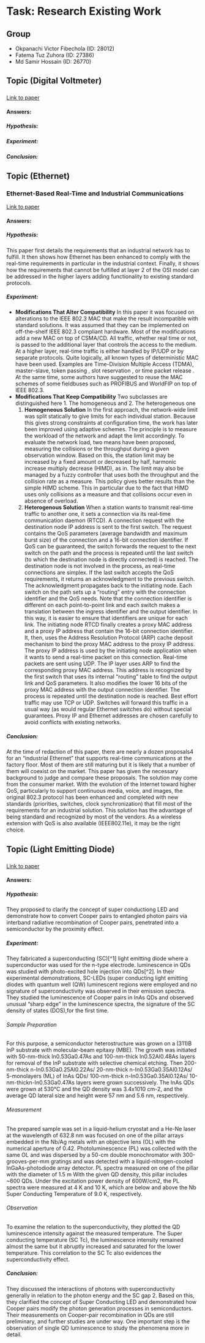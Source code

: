 # Task: Research Existing Work
## Group
- Okpanachi Victor Fibechola (ID: 28012)
- Fatema Tuz Zuhora (ID: 27386)
- Md Samir Hossain (ID: 26770)
## Topic (Digital Voltmeter)
### 
[Link to paper]()
#### Answers:
##### Hypothesis:
##### Experiment:
##### Conclusion:

## Topic (Ethernet)
### Ethernet-Based Real-Time and Industrial Communications
[Link to paper](https://ieeexplore.ieee.org/abstract/document/1435741)
#### Answers:
##### Hypothesis:
This paper first details the requirements that an industrial network has to fulfill. It then shows how Ethernet has been enhanced to comply with the real-time requirements in particular in the industrial context. Finally, it shows how the requirements that cannot be fulfilled at layer 2 of the OSI model can be addressed in the higher layers adding functionality to existing standard protocols.
##### Experiment:
- **Modifications That Alter Compatibility**
In this paper it was focused on alterations to the IEEE 802.3 MAC that make the result incompatible with standard solutions. It was assumed that they can be implemented on off-the-shelf IEEE 802.3 compliant hardware.
Most of the modifications add a new MAC on top of CSMA/CD. All traffic, whether real time or not, is passed to the additional layer that controls the access to the medium. At a higher layer, real-time traffic is either handled by IP/UDP or by separate protocols.
Quite logically, all known types of deterministic MAC have been used. Examples are Time-Division Multiple Access (TDMA), master–slave, token passing , slot reservation , or time packet release . At the same time, some authors have suggested to reuse the MAC schemes of some fieldbuses such as PROFIBUS and WorldFIP on top of IEEE 802.3.
- **Modifications That Keep Compatibility**
Two subclasses are distinguished here 1. The homogeneous and 2. The heterogeneous one
  1. **Homogeneous Solution**
In the first approach, the network-wide limit was split statically to give limits for each individual station. Because this gives strong constraints at configuration time, the work has later been improved using adaptive schemes. The principle is to measure the workload of the network and adapt the limit accordingly. To evaluate the network load, two means have been proposed, measuring the collisions or the throughput during a given observation window. Based on this, the station limit may be increased by a fixed amount or decreased by half, harmonic increase multiply decrease (HIMD), as in. The limit may also be managed by a fuzzy controller that uses both the throughput and the collision rate as a measure. This policy gives better results than the simple HIMD scheme. This in particular due to the fact that HIMD uses only collisions as a measure and that collisions occur even in absence of overload.
  2. **Heterogenous Solution**
When a station wants to transmit real-time traffic to another one, it sets a connection via its real-time communication daemon (RTCD). A connection request with the destination node IP address is sent to the first switch. The request contains the QoS parameters (average bandwidth and maximum burst size) of the connection and a 16-bit connection identifier. If QoS can be guaranteed, the switch forwards the request to the next switch on the path and the process is repeated until the last switch (to which the destination node is directly connected) is reached. The destination node is not involved in the process, as real-time connections are simplex. If the last switch accepts the QoS requirements, it returns an acknowledgment to the previous switch. The acknowledgment propagates back to the initiating node. Each switch on the path sets up a “routing” entry with the connection identifier and the QoS needs. Note that the connection identifier is different on each point-to-point link and each switch makes a translation between the ingress identifier and the output identifier. In this way, it is easier to ensure that identifiers are unique for each link. The initiating node RTCD finally creates a proxy MAC address and a proxy IP address that contain the 16-bit connection identifier. It, then, uses the Address Resolution Protocol (ARP) cache deposit mechanism to bind the proxy MAC address to the proxy IP address.
The proxy IP address is used by the initiating node application when it wants to send a real-time packet on this connection. Real-time packets are sent using UDP. The IP layer uses ARP to find the corresponding proxy MAC address. This address is recognized by the first switch that uses its internal “routing” table to find the output link and QoS parameters. It also modifies the lower 16 bits of the proxy MAC address with the output connection identifier. The process is repeated until the destination node is reached.
Best effort traffic may use TCP or UDP. Switches will forward this traffic in a usual way (as would regular Ethernet switches do) without special guarantees. Proxy IP and Ethernet addresses are chosen carefully to avoid conflicts with existing networks.

##### Conclusion:
At the time of redaction of this paper, there are nearly a dozen proposals4 for an “industrial Ethernet” that supports real-time communications at the factory floor. Most of them are still maturing but it is likely that a number of them will coexist on the market. This paper has given the necessary background to judge and compare these proposals. The solution may come from the consumer market. With the evolution of the Internet toward higher QoS, particularly to support continuous media, voice, and images, the original 802.3 protocol has been enhanced and completed with new standards (priorities, switches, clock synchronization) that fill most of the requirements for an industrial solution. This solution has the advantage of being standard and recognized by most of the vendors. As a wireless extension with QoS is also available (IEEE802.11e), it may be the right choice.

## Topic (Light Emitting Diode)
### 
[Link to paper](https://www.researchgate.net/publication/265555804_Superconducting_Light-Emitting_Diodes)
#### Answers:
##### Hypothesis:
They proposed to clarify the concept of super conductiong LED and demonstrate how to convert Cooper pairs to entangled photon pairs via interband radiative recombination of Cooper pairs, penetrated into a semiconductor by the proximity effect. 
##### Experiment:
They fabricated a superconducting (SC)[^1] light emitting diode where a superconductor was used for the n-type electrode. luminescence in QDs was studied with photo-excited hole injection into QDs[^2]. In their experimental demonstrations, SC-LEDs (super conducting light emitting diodes with quantum well (QW) luminescent regions were employed and no signature of superconductivity was observed in their emission spectra. They studied the luminescence of Cooper pairs in InAs QDs and observed unusual “sharp edge” in the luminescence spectra, the signature of the SC density of states (DOS),for the first time.
###### Sample Preparation
For this purpose, a semiconductor heterostructure was grown on a (311)B InP substrate with molecular-beam epitaxy (MBE). The growth was initiated with 50-nm-thick In0.53Ga0.47As and 100-nm-thick In0.52Al0.48As layers for removal of the InP substrate with selective chemical etching. Then 200-nm-thick n-In0.53Ga0.25Al0.22As/ 20-nm-thick n-In0.53Ga0.35Al0.12As/ 5-monolayers (ML) of InAs QDs/ 100-nm-thick n-In0.53Ga0.35Al0.12As/ 10-nm-thickn-In0.53Ga0.47As layers were grown successively. The InAs QDs were grown at 530°C and the QD density was 3.4x1010 cm-2, and the average QD lateral size and height were 57 nm and 5.6 nm, respectively.
###### Measurement
The prepared sample was set in a liquid-helium cryostat and a He-Ne laser at the wavelength of 632.8 nm was focused on one of the pillar arrays embedded in the Nb/Ag metals with an objective lens (OL) with the numerical aperture of 0.42. Photoluminescence (PL) was collected with the same OL and was dispersed by a 50-cm double monochromator with 300-grooves-per-mm gratings and was detected with a liquid-nitrogen-cooled InGaAs-photodiode array detector. PL spectra measured on one of the pillar with the diameter of 1.5 m With the given QD density, this pillar includes ~600 QDs. Under the excitation power density of 600W/cm2, the PL spectra were measured at 4 K and 10 K, which are below and above the Nb Super Conducting Temperature of 9.0 K, respectively.
###### Observation
To examine the relation to the superconductivity, they plotted the QD luminescence intensity against the measured temperature. The Super conducting temperature (SC Tc), the luminescence intensity remained almost the same but it abruptly increased and saturated for the lower temperature. This correlation to the SC Tc also evidences the superconductivity effect. 

##### Conclusion:
They discussed the interactions of photons with superconductivity generally in relation to the photon energy  and the SC gap 2. Based on this, they clarified the concept of Super Conducting LED and demonstrated how Cooper pairs modify the photon generation processes in semiconductors.
Their measurements on Cooper-pair recombination in QDs are still preliminary, and further studies are under way. One important step is the observation of single QD luminescence to study the phenomena more in detail.
